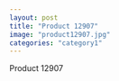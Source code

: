 ```yaml
---
layout: post
title: "Product 12907"
image: "product12907.jpg"
categories: "category1"
---
```

Product 12907
